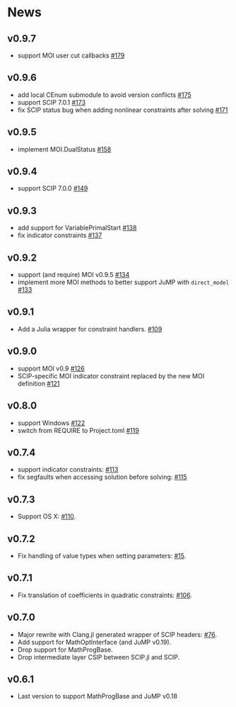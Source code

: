 # News

## v0.9.7

- support MOI user cut callbacks [#179](https://github.com/SCIP-Interfaces/SCIP.jl/pull/179)

## v0.9.6

- add local CEnum submodule to avoid version conflicts [#175](https://github.com/SCIP-Interfaces/SCIP.jl/pull/175)
- support SCIP 7.0.1 [#173](https://github.com/SCIP-Interfaces/SCIP.jl/pull/173)
- fix SCIP status bug when adding nonlinear constraints after solving [#171](https://github.com/SCIP-Interfaces/SCIP.jl/pull/171)

## v0.9.5

- implement MOI.DualStatus [#158](https://github.com/SCIP-Interfaces/SCIP.jl/pull/158)

## v0.9.4

- support SCIP 7.0.0 [#149](https://github.com/SCIP-Interfaces/SCIP.jl/pull/149)

## v0.9.3

- add support for VariablePrimalStart [#138](https://github.com/SCIP-Interfaces/SCIP.jl/pull/138)
- fix indicator constraints [#137](https://github.com/SCIP-Interfaces/SCIP.jl/pull/137)

## v0.9.2

- support (and require) MOI v0.9.5 [#134](https://github.com/SCIP-Interfaces/SCIP.jl/pull/134)
- implement more MOI methods to better support JuMP with `direct_model` [#133](https://github.com/SCIP-Interfaces/SCIP.jl/pull/133)

## v0.9.1

- Add a Julia wrapper for constraint handlers. [#109](https://github.com/SCIP-Interfaces/SCIP.jl/pull/109)

## v0.9.0

- support MOI v0.9 [#126](https://github.com/SCIP-Interfaces/SCIP.jl/pull/126)
- SCIP-specific MOI indicator constraint replaced by the new MOI definition [#121](https://github.com/SCIP-Interfaces/SCIP.jl/pull/121)

## v0.8.0

- support Windows [#122](https://github.com/SCIP-Interfaces/SCIP.jl/pull/122)
- switch from REQUIRE to Project.toml [#119](https://github.com/SCIP-Interfaces/SCIP.jl/pull/119)

## v0.7.4

- support indicator constraints: [#113](https://github.com/SCIP-Interfaces/SCIP.jl/pull/113)
- fix segfaults when accessing solution before solving: [#115](https://github.com/SCIP-Interfaces/SCIP.jl/pull/115)

## v0.7.3

- Support OS X: [#110](https://github.com/SCIP-Interfaces/SCIP.jl/issues/110).

## v0.7.2

- Fix handling of value types when setting parameters:
  [#15](https://github.com/SCIP-Interfaces/SCIP.jl/issues/15).

## v0.7.1

- Fix translation of coefficients in quadratic constraints:
  [#106](https://github.com/SCIP-Interfaces/SCIP.jl/issues/106).

## v0.7.0

- Major rewrite with Clang.jl generated wrapper of SCIP headers:
  [#76](https://github.com/SCIP-Interfaces/SCIP.jl/pull/76).
- Add support for MathOptInterface (and JuMP v0.19).
- Drop support for MathProgBase.
- Drop intermediate layer CSIP between SCIP.jl and SCIP.

## v0.6.1

- Last version to support MathProgBase and JuMP v0.18
